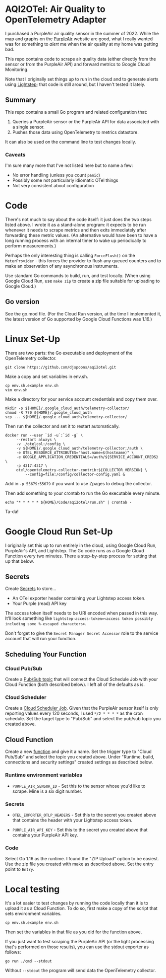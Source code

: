 
# AQI2OTel: Air Quality to OpenTelemetry Adapter

I purchased a PurpleAir air quality sensor in the summer of 2022. While the
map and graphs on the [PurpleAir](https://purpleair.com) website are good,
what I really wanted was for something to _alert_ me when the air quality at
my home was getting bad.

This repo contains code to scrape air quality data (either directly from the
sensor or from the PurpleAir API) and forward metrics to Google Cloud
Monitoring.

Note that I originally set things up to run in the cloud and to generate
alerts using [Lightstep](https://lightstep.com); that code is still around,
but I haven't tested it lately.

## Summary

This repo contains a small Go program and related configuration that:

1. Queries a PurpleAir sensor or the PurpleAir API for data associated
   with a single sensor.
2. Pushes those data using OpenTelemetry to metrics datastore.

It can also be used on the command line to test changes locally.

### Caveats

I'm sure many more that I've not listed here but to name a few:

- No error handling (unless you count `panic`)
- Possibly some not particularly idiomatic OTel things
- Not very consistent about configuration

# Code

There's not much to say about the code itself: it just does the two steps
listed above. I wrote it as a stand-alone program: it expects to be run
whenever it needs to scrape metrics and then exits immediately after
forwarding these metric values. (An alternative would have been to have
a long running process with an internal timer to wake up periodically
to perform measurements.)

Perhaps the only interesting thing is calling `ForceFlush()` on the
`MeterProvider` - this forces the provider to flush any queued counters and
to make an observation of any asynchronous instruments.

Use standard Go commands to build, run, and test locally. (When using Google
Cloud Run, use `make zip` to create a zip file suitable for uploading to
Google Cloud.)

## Go version

See the go.mod file. (For the Cloud Run version, at the time I implemented it,
the latest version of Go supported by Google Cloud Functions was 1.16.)

# Linux Set-Up

There are two parts: the Go executable and deployment of the OpenTelemetry
collector.

    git clone https://github.com/djspoons/aqi2otel.git

Make a copy and set variables in env.sh.

    cp env.sh.example env.sh
    vim env.sh

Make a directory for your service account credentials and copy them over.

    mkdir -p ${HOME}/.google_cloud_auth/telemetry-collector/
    chmod -R 770 ${HOME}/.google_cloud_auth
    scp ... ${HOME}/.google_cloud_auth/telemetry-collector/

Then run the collector and set it to restart automatically.

    docker run --user `id -u`:`id -g` \
         --restart always \
         -v ./otelcol:/config \
         -v ${HOME}/.google_cloud_auth/telemetry-collector:/auth \
         -e OTEL_RESOURCE_ATTRIBUTES="host.name=$(hostname)" \
         -e GOOGLE_APPLICATION_CREDENTIALS=/auth/${SERVICE_ACCOUNT_CREDS} \
         -p 4317:4317 \
         otel/opentelemetry-collector-contrib:${COLLECTOR_VERSION} \
             --config=file:/config/collector-config.yaml &

Add in `-p 55679:55679` if you want to use Zpages to debug the collector.

Then add something to your crontab to run the Go executable every minute.

    echo "* * * * * ${HOME}/Code/aqi2otel/run.sh" | crontab -

Ta-da!

# Google Cloud Run Set-Up

I originally set this up to run entirely in the cloud, using Google Cloud Run,
PurpleAir's API, and Lightstep. The Go code runs as a Google Cloud Function
every two minutes. There a step-by-step process for setting that up that below.

## Secrets

Create [Secrets](https://console.cloud.google.com/security/secret-manager) to store...

- An OTel exporter header containing your Lightstep access token.
- Your Purple (read) API key

The access token itself needs to be URI encoded when passed in this way. It'll
look something like `lightstep-access-token=<access token possibly including
some %-escaped characters>`.

Don't forget to give the `Secret Manager Secret Accessor` role to the service
account that will run your function.

## Scheduling Your Function

### Cloud Pub/Sub

Create a [Pub/Sub
topic](https://console.cloud.google.com/cloudpubsub/topic/list) that will
connect the Cloud Schedule Job with your Cloud Function (both described
below). I left all of the defaults as is.

### Cloud Scheduler

Create a [Cloud Scheduler
Job](https://console.cloud.google.com/cloudscheduler). Given that the
PurpleAir sensor itself is only reporting values every 120 seconds, I used
`*/2 * * * *` as the cron schedule. Set the target type to "Pub/Sub" and
select the pub/sub topic you created above.

## Cloud Function

Create a new [function](https://console.cloud.google.com/functions) and give
it a name. Set the trigger type to "Cloud Pub/Sub" and select the topic you
created above. Under "Runtime, build, connections and security settings"
created settings as described below.

### Runtime environment variables

- `PURPLE_AIR_SENSOR_ID` - Set this to the sensor whose you'd like to
  scrape. Mine is a six digit number.

### Secrets

- `OTEL_EXPORTER_OTLP_HEADERS` - Set this to the secret you created above
  that contains the header with your Lightstep access token.

- `PURPLE_AIR_API_KEY` - Set this to the secret you created above that
  contains your PurpleAir API key.
  
### Code

Select Go 1.16 as the runtime. I found the "ZIP Upload" option to be
easiest. Use the zip file you created with make as described above. Set the
entry point to `Entry`.

# Local testing

It's a lot easier to test changes by running the code locally than it is to
upload it as a Cloud Function. To do so, first make a copy of the script that
sets environment variables.

    cp env.sh.example env.sh

Then set the variables in that file as you did for the function above.

If you just want to test scraping the PurpleAir API (or the light processing
that's performed on those results), you can use the stdout exporter as
follows:

    go run ./cmd --stdout

Without `--stdout` the program will send data the OpenTelemetry collector.
